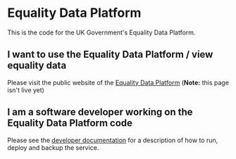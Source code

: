 
# Equality Data Platform
This is the code for the UK Government's Equality Data Platform.

## I want to use the Equality Data Platform / view equality data
Please visit the public website of the [Equality Data Platform](https://equality-data.cabinetoffice.gov.uk/) (**Note:** this page isn't live yet)

## I am a software developer working on the Equality Data Platform code
Please see the [developer documentation](./documentation/README.md) for a description of how to run, deploy and backup the service.
